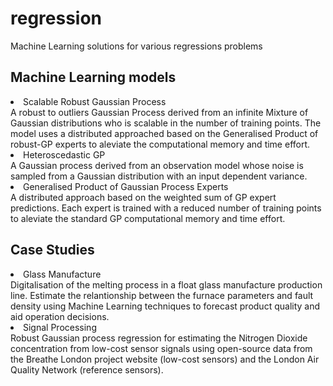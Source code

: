 # regression
Machine Learning solutions for various regressions problems

## Machine Learning models
<li>Scalable Robust Gaussian Process</li>
A robust to outliers Gaussian Process derived from an infinite Mixture of Gaussian distributions who is scalable in the number of training points.
The model uses a distributed approached based on the Generalised Product of robust-GP experts to aleviate the computational memory and time effort.

<li>Heteroscedastic GP</li>
A Gaussian process derived from an observation model whose noise is sampled from a Gaussian distribution with an input dependent variance.

<li>Generalised Product of Gaussian Process Experts</li>
A distributed approach based on the weighted sum of GP expert predictions. Each expert is trained with a reduced number of training points to aleviate the standard GP computational memory and time effort.

## Case Studies

<li>Glass Manufacture</li>
Digitalisation of the melting process in a float glass manufacture production line. Estimate the relantionship between the furnace parameters and fault density using Machine Learning techniques to forecast product quality and aid operation decisions.

<li>Signal Processing</li>
Robust Gaussian process regression for estimating the Nitrogen Dioxide concentration from low-cost sensor signals using open-source data from the Breathe London project website (low-cost sensors) and the London Air Quality Network (reference sensors).
